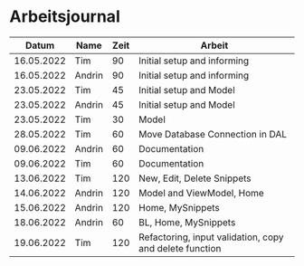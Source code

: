 # Arbeitsjournal

| Datum      | Name   | Zeit | Arbeit                                                  |
| ---------- | ------ | ---- | ------------------------------------------------------- |
| 16.05.2022 | Tim    | 90   | Initial setup and informing                             |
| 16.05.2022 | Andrin | 90   | Initial setup and informing                             |
| 23.05.2022 | Tim    | 45   | Initial setup and Model                                 |
| 23.05.2022 | Andrin | 45   | Initial setup and Model                                 |
| 23.05.2022 | Tim    | 30   | Model                                                   |
| 28.05.2022 | Tim    | 60   | Move Database Connection in DAL                         |
| 09.06.2022 | Andrin | 60   | Documentation                                           |
| 09.06.2022 | Tim    | 60   | Documentation                                           |
| 13.06.2022 | Tim    | 120  | New, Edit, Delete Snippets                              |
| 14.06.2022 | Andrin | 120  | Model and ViewModel, Home                               |
| 15.06.2022 | Andrin | 120  | Home, MySnippets                                        |
| 18.06.2022 | Andrin | 60   | BL, Home, MySnippets                                    |
| 19.06.2022 | Tim    | 120  | Refactoring, input validation, copy and delete function |

